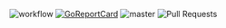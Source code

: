 ![workflow](https://github.com/oabraham1/open-blogger/actions/workflows/go.yml/badge.svg)
[![GoReportCard](https://goreportcard.com/badge/github.com/oabraham1/open-blogger)](https://goreportcard.com/report/github.com/oabraham1/open-blogger)
![master](https://img.shields.io/github/last-commit/oabraham1/open-blogger/master)
![Pull Requests](https://img.shields.io/github/issues-pr/oabraham1/open-blogger)
